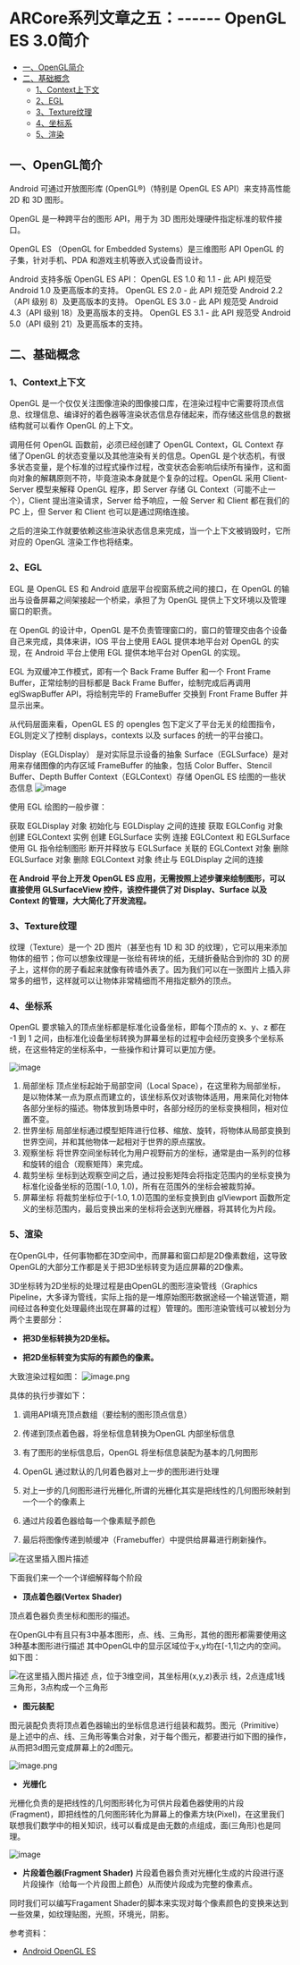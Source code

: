 # ARCore系列文章之五：------ OpenGL ES 3.0简介


- [一、OpenGL简介](#一、OpenGL简介)
- [二、基础概念](#二、基础概念)
	- [1、Context上下文](#1、Context上下文)
	- [2、EGL](2、EGL)
	- [3、Texture纹理 ](#3、Texture纹理 )
	- [4、坐标系](#4、坐标系)
	- [5、渲染](#5、渲染)

## 一、OpenGL简介
Android 可通过开放图形库 (OpenGL®)（特别是 OpenGL ES API）来支持高性能 2D 和 3D 图形。

OpenGL 是一种跨平台的图形 API，用于为 3D 图形处理硬件指定标准的软件接口。

OpenGL ES （OpenGL for Embedded Systems）是三维图形 API OpenGL 的子集，针对手机、PDA 和游戏主机等嵌入式设备而设计。

Android 支持多版 OpenGL ES API：
OpenGL ES 1.0 和 1.1 - 此 API 规范受 Android 1.0 及更高版本的支持。
OpenGL ES 2.0 - 此 API 规范受 Android 2.2（API 级别 8）及更高版本的支持。
OpenGL ES 3.0 - 此 API 规范受 Android 4.3（API 级别 18）及更高版本的支持。
OpenGL ES 3.1 - 此 API 规范受 Android 5.0（API 级别 21）及更高版本的支持。

## 二、基础概念
### 1、Context上下文
OpenGL 是一个仅仅关注图像渲染的图像接口库，在渲染过程中它需要将顶点信息、纹理信息、编译好的着色器等渲染状态信息存储起来，而存储这些信息的数据结构就可以看作 OpenGL 的上下文。

调用任何 OpenGL 函数前，必须已经创建了 OpenGL Context，GL Context 存储了OpenGL 的状态变量以及其他渲染有关的信息。OpenGL 是个状态机，有很多状态变量，是个标准的过程式操作过程，改变状态会影响后续所有操作，这和面向对象的解耦原则不符，毕竟渲染本身就是个复杂的过程。OpenGL 采用 Client-Server 模型来解释 OpenGL 程序，即 Server 存储 GL Context（可能不止一个），Client 提出渲染请求，Server 给予响应，一般 Server 和 Client 都在我们的 PC 上，但 Server 和 Client 也可以是通过网络连接。

之后的渲染工作就要依赖这些渲染状态信息来完成，当一个上下文被销毁时，它所对应的 OpenGL 渲染工作也将结束。

### 2、EGL
EGL 是 OpenGL ES 和 Android 底层平台视窗系统之间的接口，在 OpenGL 的输出与设备屏幕之间架接起一个桥梁，承担了为 OpenGL 提供上下文环境以及管理窗口的职责。

在 OpenGL 的设计中，OpenGL 是不负责管理窗口的，窗口的管理交由各个设备自己来完成，具体来讲，IOS 平台上使用 EAGL 提供本地平台对 OpenGL 的实现，在 Android 平台上使用 EGL 提供本地平台对 OpenGL 的实现。

EGL 为双缓冲工作模式，即有一个 Back Frame Buffer 和一个 Front Frame Buffer，正常绘制的目标都是 Back Frame Buffer，绘制完成后再调用 eglSwapBuffer API，将绘制完毕的 FrameBuffer 交换到 Front Frame Buffer 并显示出来。

从代码层面来看，OpenGL ES 的 opengles 包下定义了平台无关的绘图指令，EGL则定义了控制 displays，contexts 以及 surfaces 的统一的平台接口。

Display（EGLDisplay） 是对实际显示设备的抽象
Surface（EGLSurface）是对用来存储图像的内存区域 FrameBuffer 的抽象，包括 Color Buffer、Stencil Buffer、Depth Buffer
Context（EGLContext）存储 OpenGL ES 绘图的一些状态信息
![image](https://img-blog.csdnimg.cn/20210116104628807.png?x-oss-process=image/watermark,type_ZmFuZ3poZW5naGVpdGk,shadow_10,text_aHR0cHM6Ly9ibG9nLmNzZG4ubmV0L3lhbmd3dTAwNw==,size_16,color_FFFFFF,t_70)

使用 EGL 绘图的一般步骤：

获取 EGLDisplay 对象
初始化与 EGLDisplay 之间的连接
获取 EGLConfig 对象
创建 EGLContext 实例
创建 EGLSurface 实例
连接 EGLContext 和 EGLSurface
使用 GL 指令绘制图形
断开并释放与 EGLSurface 关联的 EGLContext 对象
删除 EGLSurface 对象
删除 EGLContext 对象
终止与 EGLDisplay 之间的连接

**在 Android 平台上开发 OpenGL ES 应用，无需按照上述步骤来绘制图形，可以直接使用 GLSurfaceView 控件，该控件提供了对 Display、Surface 以及 Context 的管理，大大简化了开发流程。**


### 3、Texture纹理
纹理（Texture）是一个 2D 图片（甚至也有 1D 和 3D 的纹理），它可以用来添加物体的细节；你可以想象纹理是一张绘有砖块的纸，无缝折叠贴合到你的 3D 的房子上，这样你的房子看起来就像有砖墙外表了。因为我们可以在一张图片上插入非常多的细节，这样就可以让物体非常精细而不用指定额外的顶点。

### 4、坐标系
OpenGL 要求输入的顶点坐标都是标准化设备坐标，即每个顶点的 x、y、z 都在 -1 到 1 之间，由标准化设备坐标转换为屏幕坐标的过程中会经历变换多个坐标系统，在这些特定的坐标系中，一些操作和计算可以更加方便。

![image](https://img-blog.csdnimg.cn/20210116104910891.png?x-oss-process=image/watermark,type_ZmFuZ3poZW5naGVpdGk,shadow_10,text_aHR0cHM6Ly9ibG9nLmNzZG4ubmV0L3lhbmd3dTAwNw==,size_16,color_FFFFFF,t_70)

1. 局部坐标
顶点坐标起始于局部空间（Local Space），在这里称为局部坐标，是以物体某一点为原点而建立的，该坐标系仅对该物体适用，用来简化对物体各部分坐标的描述。物体放到场景中时，各部分经历的坐标变换相同，相对位置不变。
2. 世界坐标
局部坐标通过模型矩阵进行位移、缩放、旋转，将物体从局部变换到世界空间，并和其他物体一起相对于世界的原点摆放。
3. 观察坐标
将世界空间坐标转化为用户视野前方的坐标，通常是由一系列的位移和旋转的组合（观察矩阵）来完成。
4. 裁剪坐标
坐标到达观察空间之后，通过投影矩阵会将指定范围内的坐标变换为标准化设备坐标的范围(-1.0, 1.0)，所有在范围外的坐标会被裁剪掉。
5. 屏幕坐标
将裁剪坐标位于(-1.0, 1.0)范围的坐标变换到由 glViewport 函数所定义的坐标范围内，最后变换出来的坐标将会送到光栅器，将其转化为片段。

### 5、渲染
在OpenGL中，任何事物都在3D空间中，而屏幕和窗口却是2D像素数组，这导致OpenGL的大部分工作都是关于把3D坐标转变为适应屏幕的2D像素。

3D坐标转为2D坐标的处理过程是由OpenGL的图形渲染管线（Graphics Pipeline，大多译为管线，实际上指的是一堆原始图形数据途经一个输送管道，期间经过各种变化处理最终出现在屏幕的过程）管理的。图形渲染管线可以被划分为两个主要部分：

* **把3D坐标转换为2D坐标。**

*  **把2D坐标转变为实际的有颜色的像素。**

大致渲染过程如图：
![image.png](https://img-blog.csdnimg.cn/20210116102807995.png?x-oss-process=image/watermark,type_ZmFuZ3poZW5naGVpdGk,shadow_10,text_aHR0cHM6Ly9ibG9nLmNzZG4ubmV0L3lhbmd3dTAwNw==,size_16,color_FFFFFF,t_70)

具体的执行步骤如下：

 1. 调用API填充顶点数组（要绘制的图形顶点信息）
  
 2. 传递到顶点着色器，将坐标信息转换为OpenGL 内部坐标信息

 3. 有了图形的坐标信息后，OpenGL 将坐标信息装配为基本的几何图形

 4. OpenGL 通过默认的几何着色器对上一步的图形进行处理
    
  5. 对上一步的几何图形进行光栅化,所谓的光栅化其实是把线性的几何图形映射到一个一个的像素上
    
  6. 通过片段着色器给每一个像素赋予颜色
    
  7. 最后将图像传递到帧缓冲（Framebuffer）中提供给屏幕进行刷新操作。

![在这里插入图片描述](https://img-blog.csdnimg.cn/202101161031281.png?x-oss-process=image/watermark,type_ZmFuZ3poZW5naGVpdGk,shadow_10,text_aHR0cHM6Ly9ibG9nLmNzZG4ubmV0L3lhbmd3dTAwNw==,size_16,color_FFFFFF,t_70)

下面我们来一个一个详细解释每个阶段

* **顶点着色器(Vertex Shader)**

顶点着色器负责坐标和图形的描述。

在OpenGL中有且只有3中基本图形，点、线、三角形，其他的图形都需要使用这3种基本图形进行描述
其中OpenGL中的显示区域位于x,y均在[-1,1]之内的空间。如下图：

![在这里插入图片描述](https://img-blog.csdnimg.cn/20210116103318161.png)
点，位于3维空间，其坐标用(x,y,z)表示
线，2点连成1线
三角形，3点构成一个三角形


* **图元装配**

图元装配负责将顶点着色器输出的坐标信息进行组装和裁剪。图元（Primitive）是上述中的点、线、三角形等集合对象，对于每个图元，都要进行如下图的操作，从而把3d图元变成屏幕上的2d图元。

![image.png](https://img-blog.csdnimg.cn/20210116103351132.png)


* **光栅化**

光栅化负责的是把线性的几何图形转化为可供片段着色器使用的片段(Fragment)，即把线性的几何图形转化为屏幕上的像素方块(Pixel)，在这里我们联想我们数学中的相关知识，线可以看成是由无数的点组成，面(三角形)也是同理。

![image](https://img-blog.csdnimg.cn/20210116103407720.png?x-oss-process=image/watermark,type_ZmFuZ3poZW5naGVpdGk,shadow_10,text_aHR0cHM6Ly9ibG9nLmNzZG4ubmV0L3lhbmd3dTAwNw==,size_16,color_FFFFFF,t_70)


* **片段着色器(Fragment Shader)**
片段着色器负责对光栅化生成的片段进行逐片段操作（给每一个片段图上颜色）从而使片段成为完整的像素点。

同时我们可以编写Fragament Shader的脚本来实现对每个像素颜色的变换来达到一些效果，如纹理贴图，光照，环境光，阴影。

参考资料：

* [Android OpenGL ES](https://developer.android.google.cn/guide/topics/graphics/opengl)



